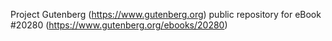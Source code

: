 Project Gutenberg (https://www.gutenberg.org) public repository for eBook #20280 (https://www.gutenberg.org/ebooks/20280)
